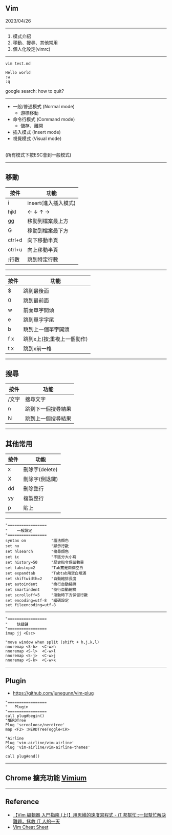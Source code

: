 ## Vim
2023/04/26

---

1.  模式介紹
2.  移動、搜尋、其他常用
3.  個人化設定(vimrc)

---

```
vim test.md

Hello world
:w
:q
```

google search: how to quit?

---

* 一般/普通模式 (Normal mode)
	* 游標移動
* 命令行模式 (Command mode)
	* 儲存、離開
* 插入模式 (Insert mode)
* 視覺模式 (Visual mode)

<br/> (所有模式下按ESC會到一般模式)

---

## 移動
|按件|功能|
|--|--|
|i|insert(進入插入模式)|
|hjkl|← ↓ ↑ →|
|gg|移動到檔案最上方|
|G|移動到檔案最下方|
|ctrl+d|向下移動半頁|
|ctrl+u|向上移動半頁|
|\:行數|跳到特定行數|


---
|按件|功能|
|--|--|
|$|跳到最後面|
|0|跳到最前面|
|w|前面單字開頭|
|e|跳到單字字尾|
|b|跳到上一個單字開頭|
|f x|跳到x上(按;重複上一個動作)|
|t x|跳到x前一格|


---

## 搜尋

|按件|功能|
|--|--|
|\/文字|搜尋文字|
|n|跳到下一個搜尋結果|
|N|跳到上一個搜尋結果|


---

## 其他常用

|按件|功能|
|--|--|
|x|刪除字(delete)|
|X|刪除字(倒退鍵)|
|dd|刪除整行|
|yy|複製整行|
|p|貼上|


---

```
"=================
"    一般設定
"=================
syntax on           "語法顏色
set nu              "顯示行數
set hlsearch        "搜尋顏色
set ic              "不區分大小寫
set history=50      "歷史指令保留數量
set tabstop=2       "Tab寬是兩個空白
set expandtab       "Tabtab用空白填滿
set shiftwidth=2    "自動縮排長度
set autoindent      "換行自動縮排
set smartindent     "換行自動縮排
set scrolloff=5     "滾動時下方保留行數
set encoding=utf-8  "編碼設定
set fileencoding=utf-8
```

---

```
"=================
"    快捷鍵
"=================
imap jj <Esc>

"move window when split (shift + h,j,k,l)
nnoremap <S-h>  <C-w>h
nnoremap <S-l>  <C-w>l
nnoremap <S-j>  <C-w>j
nnoremap <S-k>  <C-w>k
```

---

## Plugin
* https://github.com/junegunn/vim-plug

```
"=================
"   Plugin 
"=================
call plug#begin()
"NERDTree
Plug 'scrooloose/nerdtree'
map <F2> :NERDTreeToggle<CR>

"Airline 
Plug 'vim-airline/vim-airline'
Plug 'vim-airline/vim-airline-themes'

call plug#end()
```

---

## Chrome 擴充功能 [Vimium](https://chrome.google.com/webstore/detail/vimium/dbepggeogbaibhgnhhndojpepiihcmeb)

---

## Reference
* [【Vim 編輯器 入門指南 (上)】用思維的速度寫程式 - iT 邦幫忙::一起幫忙解決難題，拯救 IT 人的一天](https://ithelp.ithome.com.tw/articles/10255325)
* [Vim Cheat Sheet](https://vim.rtorr.com/lang/zh_tw)